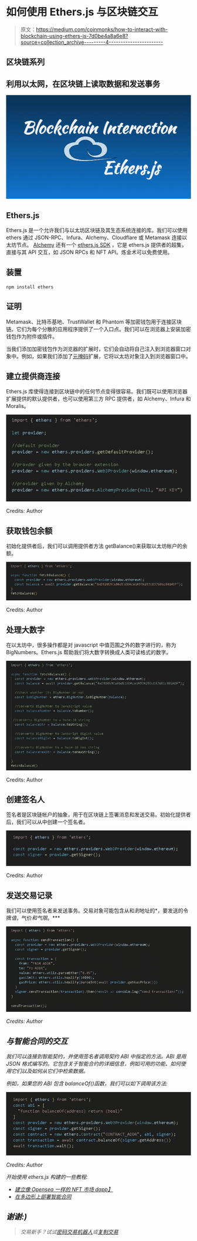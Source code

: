 # 如何使用 Ethers.js 与区块链交互

> 原文：<https://medium.com/coinmonks/how-to-interact-with-blockchain-using-ethers-js-7d0be4a8a6e8?source=collection_archive---------4----------------------->

## 区块链系列

## 利用以太网，在区块链上读取数据和发送事务

![](img/2f5e194982f4bd1dbe5afba478315cb4.png)

## Ethers.js

Ethers.js 是一个允许我们与以太坊区块链及其生态系统连接的库。我们可以使用 ethers 通过 JSON-RPC、Infura、Alchemy、Cloudflare 或 Metamask 连接以太坊节点。 [Alchemy](https://znsrc.com/c/thgjmaelof) 还有一个 [ethers.js SDK](https://github.com/alchemyplatform/alchemy-sdk-js) ，它是 ethers.js 提供者的超集，直接与其 API 交互，如 JSON RPCs 和 NFT API。炼金术可以免费使用。

## 装置

```
npm install ethers
```

## 证明

Metamask、比特币基地、TrustWallet 和 Phantom 等加密钱包用于连接区块链。它们为每个分散的应用程序提供了一个入口点。我们可以在浏览器上安装加密钱包作为附件或插件。

当我们添加加密钱包作为浏览器的扩展时，它们会自动将自己注入到浏览器窗口对象中。例如，如果我们添加了[元掩码](https://chrome.google.com/webstore/detail/metamask/nkbihfbeogaeaoehlefnkodbefgpgknn)扩展，它将以太坊对象注入到浏览器窗口中。

## 建立提供商连接

Ethers.js 库使得连接到区块链中的任何节点变得很容易。我们既可以使用浏览器扩展提供的默认提供者，也可以使用第三方 RPC 提供者，如 Alchemy、Infura 和 Moralis。

![](img/3e693383b361c9587c6aa61c2145e7b1.png)

Credits: Author

## 获取钱包余额

初始化提供者后，我们可以调用提供者方法 getBalance()来获取以太坊帐户的余额。

![](img/aa7a0a3c33b2b4706e84fb15a3473005.png)

Credits: Author

## 处理大数字

在以太坊中，很多操作都是对 javascript 中值范围之外的数字进行的，称为 BigNumbers。Ethers.js 帮助我们将大数字转换成人类可读格式的数字。

![](img/bc56ef4ff627ebdf619ab9a4481a6b77.png)

Credits: Author

## 创建签名人

签名者是区块链帐户的抽象，用于在区块链上签署消息和发送交易。初始化提供者后，我们可以从中创建一个签名者。

![](img/edfbe32548a3a7e2d0db83191f2f3cab.png)

Credits: Author

## 发送交易记录

我们可以使用签名者来发送事务。交易对象可能包含从和*到*地址的*，要发送的令牌*值*，气价*和气限*。***

*![](img/b0e724622d785bdd5ee976eee1d93375.png)*

*Credits: Author*

## *与智能合同的交互*

*我们可以连接到智能契约，并使用签名者调用契约 ABI 中指定的方法。ABI 是用 JSON 格式编写的。它包含关于智能合约的详细信息，例如可用的功能、如何使用它们以及如何从它们中检索数据。*

*例如，如果您的 ABI 包含 balanceOf()函数，我们可以如下调用该方法:*

*![](img/726189da9971723d00fa7b1a0555b4d8.png)*

*Credits: Author*

*开始使用 ethers.js 构建的一些教程:*

*   *[建立像 Opensea 一样的 NFT 市场 dapp】](https://znsrc.com/c/epnkfztxtu)*
*   *[在多边形上部署智能合同](https://znsrc.com/c/ovqrtxgndb)*

## *谢谢:)*

> *交易新手？试试[密码交易机器人](/coinmonks/crypto-trading-bot-c2ffce8acb2a)或[复制交易](/coinmonks/top-10-crypto-copy-trading-platforms-for-beginners-d0c37c7d698c)*